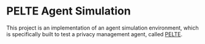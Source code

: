 # PELTE Agent Simulation
This project is an implementation of an agent simulation environment, which is specifically built to test a privacy management agent, called [PELTE](http://ifaamas.org/Proceedings/aamas2018/pdfs/p1989.pdf).
